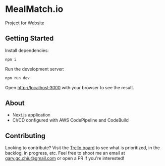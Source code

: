 # MealMatch.io

Project for Website

## Getting Started

Install dependencies:

```bash
npm i
```

Run the development server:

```bash
npm run dev
```

Open [http://localhost:3000](http://localhost:3000) with your browser to see the result.

## About

- Next.js application
- CI/CD configured with AWS CodePipeline and CodeBuild

## Contributing 

Looking to contribute? Visit the [Trello board](https://trello.com/b/5cjVYplA/mealmatchio) to see what is prioritized, in the backlog, in progress, etc. Feel free to shoot me an email at gary.gc.chiu@gmail.com or open a PR if you're interested!
